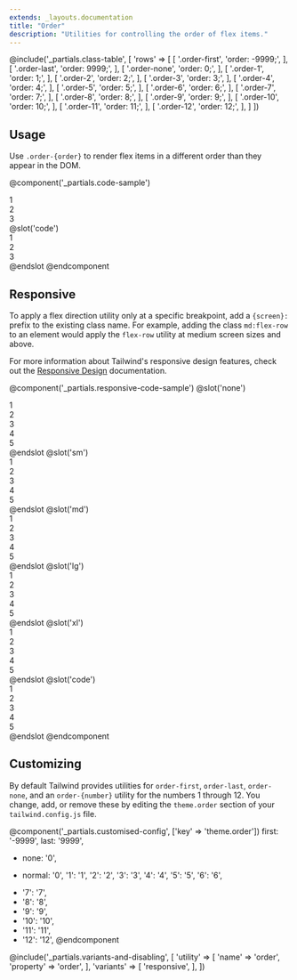 ```yaml
---
extends: _layouts.documentation
title: "Order"
description: "Utilities for controlling the order of flex items."
---
```


@include('_partials.class-table', [
  'rows' => [
    [
      '.order-first',
      'order: -9999;',
    ],
    [
      '.order-last',
      'order: 9999;',
    ],
    [
      '.order-none',
      'order: 0;',
    ],
    [
      '.order-1',
      'order: 1;',
    ],
    [
      '.order-2',
      'order: 2;',
    ],
    [
      '.order-3',
      'order: 3;',
    ],
    [
      '.order-4',
      'order: 4;',
    ],
    [
      '.order-5',
      'order: 5;',
    ],
    [
      '.order-6',
      'order: 6;',
    ],
    [
      '.order-7',
      'order: 7;',
    ],
    [
      '.order-8',
      'order: 8;',
    ],
    [
      '.order-9',
      'order: 9;',
    ],
    [
      '.order-10',
      'order: 10;',
    ],
    [
      '.order-11',
      'order: 11;',
    ],
    [
      '.order-12',
      'order: 12;',
    ],
  ]
])

## Usage

Use `.order-{order}` to render flex items in a different order than they appear in the DOM.

@component('_partials.code-sample')
<div class="flex bg-grey-200">
  <div class="order-last text-grey-700 text-centre bg-grey-400 px-4 py-2 m-2">1</div>
  <div class="text-grey-700 text-centre bg-grey-400 px-4 py-2 m-2">2</div>
  <div class="text-grey-700 text-centre bg-grey-400 px-4 py-2 m-2">3</div>
</div>
@slot('code')
<div class="flex">
  <div class="order-last">1</div>
  <div>2</div>
  <div>3</div>
</div>
@endslot
@endcomponent


## Responsive

To apply a flex direction utility only at a specific breakpoint, add a `{screen}:` prefix to the existing class name. For example, adding the class `md:flex-row` to an element would apply the `flex-row` utility at medium screen sizes and above.

For more information about Tailwind's responsive design features, check out the [Responsive Design](/docs/responsive-design) documentation.

@component('_partials.responsive-code-sample')
@slot('none')
<div class="flex bg-grey-200">
  <div class="text-grey-700 text-centre bg-grey-400 px-4 py-2 m-2">1</div>
  <div class="text-grey-700 text-centre bg-grey-400 px-4 py-2 m-2">2</div>
  <div class="order-first text-grey-700 text-centre bg-white px-4 py-2 m-2">3</div>
  <div class="text-grey-700 text-centre bg-grey-400 px-4 py-2 m-2">4</div>
  <div class="text-grey-700 text-centre bg-grey-400 px-4 py-2 m-2">5</div>
</div>
@endslot
@slot('sm')
<div class="flex bg-grey-200">
  <div class="text-grey-700 text-centre bg-grey-400 px-4 py-2 m-2">1</div>
  <div class="text-grey-700 text-centre bg-grey-400 px-4 py-2 m-2">2</div>
  <div class="order-last text-grey-700 text-centre bg-white px-4 py-2 m-2">3</div>
  <div class="text-grey-700 text-centre bg-grey-400 px-4 py-2 m-2">4</div>
  <div class="text-grey-700 text-centre bg-grey-400 px-4 py-2 m-2">5</div>
</div>
@endslot
@slot('md')
<div class="flex bg-grey-200">
  <div class="text-grey-700 text-centre bg-grey-400 px-4 py-2 m-2">1</div>
  <div class="text-grey-700 text-centre bg-grey-400 px-4 py-2 m-2">2</div>
  <div class="order-none text-grey-700 text-centre bg-white px-4 py-2 m-2">3</div>
  <div class="text-grey-700 text-centre bg-grey-400 px-4 py-2 m-2">4</div>
  <div class="text-grey-700 text-centre bg-grey-400 px-4 py-2 m-2">5</div>
</div>
@endslot
@slot('lg')
<div class="flex bg-grey-200">
  <div class="text-grey-700 text-centre bg-grey-400 px-4 py-2 m-2">1</div>
  <div class="text-grey-700 text-centre bg-grey-400 px-4 py-2 m-2">2</div>
  <div class="order-first text-grey-700 text-centre bg-white px-4 py-2 m-2">3</div>
  <div class="text-grey-700 text-centre bg-grey-400 px-4 py-2 m-2">4</div>
  <div class="text-grey-700 text-centre bg-grey-400 px-4 py-2 m-2">5</div>
</div>
@endslot
@slot('xl')
<div class="flex bg-grey-200">
  <div class="text-grey-700 text-centre bg-grey-400 px-4 py-2 m-2">1</div>
  <div class="text-grey-700 text-centre bg-grey-400 px-4 py-2 m-2">2</div>
  <div class="order-last text-grey-700 text-centre bg-white px-4 py-2 m-2">3</div>
  <div class="text-grey-700 text-centre bg-grey-400 px-4 py-2 m-2">4</div>
  <div class="text-grey-700 text-centre bg-grey-400 px-4 py-2 m-2">5</div>
</div>
@endslot
@slot('code')
<div class="flex">
  <div>1</div>
  <div>2</div>
  <div class="none:order-first sm:order-last md:order-none lg:order-first xl:order-last">3</div>
  <div>4</div>
  <div>5</div>
</div>
@endslot
@endcomponent

## Customizing

By default Tailwind provides utilities for `order-first`, `order-last`, `order-none`, and an `order-{number}` utility for the numbers 1 through 12. You change, add, or remove these by editing the `theme.order` section of your `tailwind.config.js` file.

@component('_partials.customised-config', ['key' => 'theme.order'])
  first: '-9999',
  last: '9999',
- none: '0',
+ normal: '0',
  '1': '1',
  '2': '2',
  '3': '3',
  '4': '4',
  '5': '5',
  '6': '6',
- '7': '7',
- '8': '8',
- '9': '9',
- '10': '10',
- '11': '11',
- '12': '12',
@endcomponent

@include('_partials.variants-and-disabling', [
    'utility' => [
        'name' => 'order',
        'property' => 'order',
    ],
    'variants' => [
        'responsive',
    ],
])
